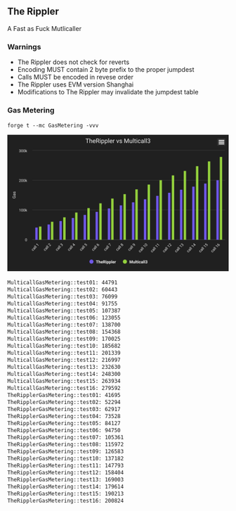 ## The Rippler

A Fast as Fuck Mutlicaller

### Warnings

- The Rippler does not check for reverts
- Encoding MUST contain 2 byte prefix to the proper jumpdest
- Calls MUST be encoded in revese order
- The Rippler uses EVM version Shanghai
- Modifications to The Rippler may invalidate the jumpdest table

### Gas Metering

```
forge t --mc GasMetering -vvv
```

![Graph Comparing TheRippler to Multicall3](assets/TheRipplerVsMulticall3.svg)

```
MulticallGasMetering::test01: 44791
MulticallGasMetering::test02: 60443
MulticallGasMetering::test03: 76099
MulticallGasMetering::test04: 91755
MulticallGasMetering::test05: 107387
MulticallGasMetering::test06: 123055
MulticallGasMetering::test07: 138700
MulticallGasMetering::test08: 154368
MulticallGasMetering::test09: 170025
MulticallGasMetering::test10: 185682
MulticallGasMetering::test11: 201339
MulticallGasMetering::test12: 216997
MulticallGasMetering::test13: 232630
MulticallGasMetering::test14: 248300
MulticallGasMetering::test15: 263934
MulticallGasMetering::test16: 279592
TheRipplerGasMetering::test01: 41695
TheRipplerGasMetering::test02: 52294
TheRipplerGasMetering::test03: 62917
TheRipplerGasMetering::test04: 73528
TheRipplerGasMetering::test05: 84127
TheRipplerGasMetering::test06: 94750
TheRipplerGasMetering::test07: 105361
TheRipplerGasMetering::test08: 115972
TheRipplerGasMetering::test09: 126583
TheRipplerGasMetering::test10: 137182
TheRipplerGasMetering::test11: 147793
TheRipplerGasMetering::test12: 158404
TheRipplerGasMetering::test13: 169003
TheRipplerGasMetering::test14: 179614
TheRipplerGasMetering::test15: 190213
TheRipplerGasMetering::test16: 200824
```
